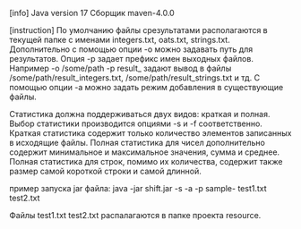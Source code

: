 [info]
Java version 17
Сборщик maven-4.0.0

[instruction]
По умолчанию файлы срезультатами располагаются в текущей папке с именами integers.txt, oats.txt, strings.txt.
Дополнительно с помощью опции -o можно задавать путь для результатов. 
Опция -p задает префикс имен выходных файлов. 
Например -o /some/path -p result_ задают вывод в файлы /some/path/result_integers.txt, /some/path/result_strings.txt и тд.
С помощью опции -a можно задать режим добавления в существующие файлы.

Статистика должна поддерживаться двух видов: краткая и полная. Выбор статистики
производится опциями -s и -f соответственно. Краткая статистика содержит только
количество элементов записанных в исходящие файлы. Полная статистика для чисел
дополнительно содержит минимальное и максимальное значения, сумма и среднее.
Полная статистика для строк, помимо их количества, содержит также размер самой
короткой строки и самой длинной.

пример запуска jar файла: java -jar shift.jar -s -a -p sample- test1.txt test2.txt

Файлы test1.txt test2.txt распалагаются в папке проекта resource.

